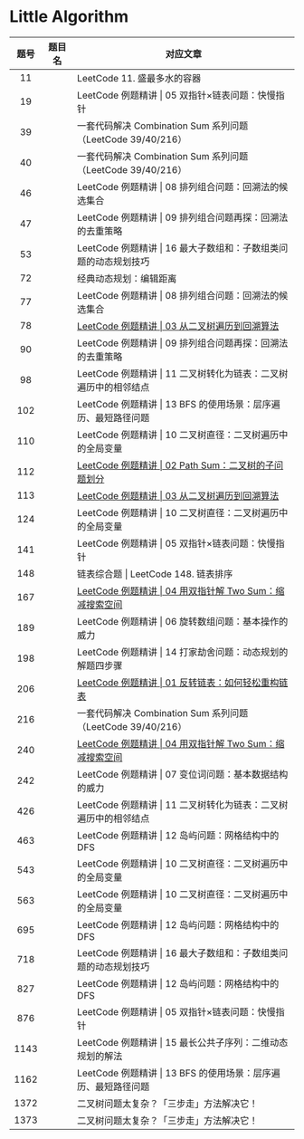 # Little Algorithm

| 题号 | 题目名 | 对应文章 |
| :-: | --- | --- |
| 11 | | LeetCode 11. 盛最多水的容器 |
| 19 | | LeetCode 例题精讲 \| 05 双指针×链表问题：快慢指针 |
| 39 | | 一套代码解决 Combination Sum 系列问题（LeetCode 39/40/216） |
| 40 | | 一套代码解决 Combination Sum 系列问题（LeetCode 39/40/216） |
| 46 | | LeetCode 例题精讲 \| 08 排列组合问题：回溯法的候选集合 |
| 47 | | LeetCode 例题精讲 \| 09 排列组合问题再探：回溯法的去重策略 |
| 53 | | LeetCode 例题精讲 \| 16 最大子数组和：子数组类问题的动态规划技巧 |
| 72 | | 经典动态规划：编辑距离 |
| 77 | | LeetCode 例题精讲 \| 08 排列组合问题：回溯法的候选集合 |
| 78 | | [LeetCode 例题精讲 \| 03 从二叉树遍历到回溯算法](https://mp.weixin.qq.com/s/g5uvxi1lyxmWC4LtP0Bdlw) |
| 90 | | LeetCode 例题精讲 \| 09 排列组合问题再探：回溯法的去重策略 |
| 98 | | LeetCode 例题精讲 \| 11 二叉树转化为链表：二叉树遍历中的相邻结点 |
| 102 | | LeetCode 例题精讲 \| 13 BFS 的使用场景：层序遍历、最短路径问题 |
| 110 | | LeetCode 例题精讲 \| 10 二叉树直径：二叉树遍历中的全局变量 |
| 112 | | [LeetCode 例题精讲 \| 02 Path Sum：二叉树的子问题划分](https://mp.weixin.qq.com/s/uSjnfPPXTzScCRQBv6ew1Q) |
| 113 | | [LeetCode 例题精讲 \| 03 从二叉树遍历到回溯算法](https://mp.weixin.qq.com/s/g5uvxi1lyxmWC4LtP0Bdlw) |
| 124 | | LeetCode 例题精讲 \| 10 二叉树直径：二叉树遍历中的全局变量 |
| 141 | | LeetCode 例题精讲 \| 05 双指针×链表问题：快慢指针 |
| 148 | | 链表综合题 \| LeetCode 148. 链表排序 |
| 167 | | [LeetCode 例题精讲 \| 04 用双指针解 Two Sum：缩减搜索空间](https://mp.weixin.qq.com/s/Zqy2CAu7L8zw-g1N2v76SQ) |
| 189 | | LeetCode 例题精讲 \| 06 旋转数组问题：基本操作的威力 |
| 198 | | LeetCode 例题精讲 \| 14 打家劫舍问题：动态规划的解题四步骤 |
| 206 | | [LeetCode 例题精讲 \| 01 反转链表：如何轻松重构链表](https://mp.weixin.qq.com/s/KTA6Ng1C33fydEn4VDj-7Q) |
| 216 | | 一套代码解决 Combination Sum 系列问题（LeetCode 39/40/216） |
| 240 | | [LeetCode 例题精讲 \| 04 用双指针解 Two Sum：缩减搜索空间](https://mp.weixin.qq.com/s/Zqy2CAu7L8zw-g1N2v76SQ) |
| 242 | | LeetCode 例题精讲 \| 07 变位词问题：基本数据结构的威力 |
| 426 | | LeetCode 例题精讲 \| 11 二叉树转化为链表：二叉树遍历中的相邻结点 |
| 463 | | LeetCode 例题精讲 \| 12 岛屿问题：网格结构中的 DFS |
| 543 | | LeetCode 例题精讲 \| 10 二叉树直径：二叉树遍历中的全局变量 |
| 563 | | LeetCode 例题精讲 \| 10 二叉树直径：二叉树遍历中的全局变量 |
| 695 | | LeetCode 例题精讲 \| 12 岛屿问题：网格结构中的 DFS |
| 718 | | LeetCode 例题精讲 \| 16 最大子数组和：子数组类问题的动态规划技巧 |
| 827 | | LeetCode 例题精讲 \| 12 岛屿问题：网格结构中的 DFS |
| 876 | | LeetCode 例题精讲 \| 05 双指针×链表问题：快慢指针 |
| 1143 | | LeetCode 例题精讲 \| 15 最长公共子序列：二维动态规划的解法 |
| 1162 | | LeetCode 例题精讲 \| 13 BFS 的使用场景：层序遍历、最短路径问题 |
| 1372 | | 二叉树问题太复杂？「三步走」方法解决它！ |
| 1373 | | 二叉树问题太复杂？「三步走」方法解决它！ |

